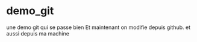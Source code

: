 # demo_git
une demo git qui se passe bien
Et maintenant on modifie depuis github.
et aussi depuis ma machine
